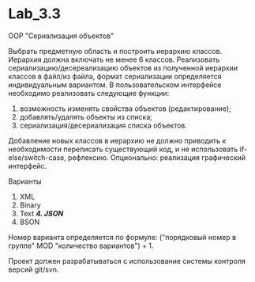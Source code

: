 # Lab_3.3
OOP
"Сериализация объектов"

Выбрать предметную область и построить иерархию классов. Иерархия должна включать не менее 6 классов.
Реализовать сериализацию/десереализацию объектов из полученной иерархии классов в файл/из файла, формат сериализации определяется индивидуальным вариантом. 
В пользовательском интерфейсе необходимо реализовать следующие функции:
1) возможность изменять свойства объектов (редактирование);
2) добавлять/удалять объекты из списка;
3) сериализация/десериализация списка объектов.

Добавление новых классов в иерархию не должно приводить к необходимости переписать существующий код, и не использовать if-else/switch-case, рефлексию.
Опционально: реализация графический интерфейс.

Варианты
1. XML
2. Binary
3. Text
**_4. JSON_**
5. BSON

Номер варианта определяется по формуле: ("порядковый номер в группе" MOD "количество вариантов") + 1.

Проект должен разрабатываться с использование системы контроля версий git/svn.
